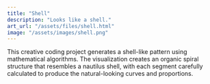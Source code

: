 ```yaml
---
title: "Shell"
description: "Looks like a shell."
art_url: "/assets/files/shell.html"
image: "/assets/images/shell.png"
---
```


This creative coding project generates a shell-like pattern using mathematical algorithms. The visualization creates an organic spiral structure that resembles a nautilus shell, with each segment carefully calculated to produce the natural-looking curves and proportions. 